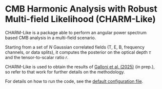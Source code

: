 # CMB Harmonic Analysis with Robust Multi-field Likelihood (CHARM-Like)

CHARM-Like is a package able to perform an angular power spectrum based CMB analysis
in a multi-field scenario.

Starting from a set of $N$ Gaussian correlated fields (T, E, B, frequency channels, or
data splits), it computes the posterior on the optical depth $\tau$ and the
tensor-to-scalar ratio $r$.

CHARM-Like is used to obtain the results of [Galloni et al. (2025)](https://arxiv.org)
(in prep.), so refer to that work for further details on the methodology.

For details on how to run the code, see the
[default configuration file](default_config.yaml).
